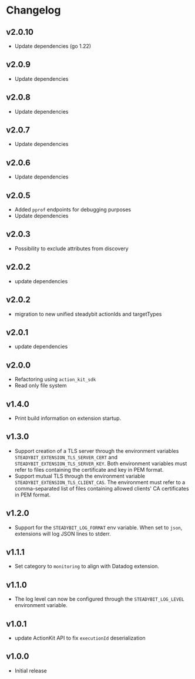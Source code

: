 # Changelog

## v2.0.10

- Update dependencies (go 1.22)

## v2.0.9

- Update dependencies

## v2.0.8

- Update dependencies

## v2.0.7

- Update dependencies

## v2.0.6

- Update dependencies

## v2.0.5

- Added `pprof` endpoints for debugging purposes
- Update dependencies

## v2.0.3

- Possibility to exclude attributes from discovery

## v2.0.2

- update dependencies

## v2.0.2

- migration to new unified steadybit actionIds and targetTypes

## v2.0.1

- update dependencies

## v2.0.0

- Refactoring using `action_kit_sdk`
- Read only file system

## v1.4.0

 - Print build information on extension startup.

## v1.3.0

 - Support creation of a TLS server through the environment variables `STEADYBIT_EXTENSION_TLS_SERVER_CERT` and `STEADYBIT_EXTENSION_TLS_SERVER_KEY`. Both environment variables must refer to files containing the certificate and key in PEM format.
 - Support mutual TLS through the environment variable `STEADYBIT_EXTENSION_TLS_CLIENT_CAS`. The environment must refer to a comma-separated list of files containing allowed clients' CA certificates in PEM format.

## v1.2.0

- Support for the `STEADYBIT_LOG_FORMAT` env variable. When set to `json`, extensions will log JSON lines to stderr.

## v1.1.1

 - Set category to `monitoring` to align with Datadog extension.

## v1.1.0

 - The log level can now be configured through the `STEADYBIT_LOG_LEVEL` environment variable.

## v1.0.1

 - update ActionKit API to fix `executionId` deserialization

## v1.0.0

 - Initial release
